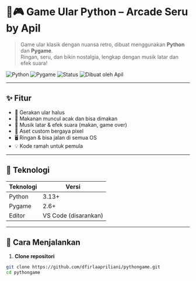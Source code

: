 # 🐍🎮 Game Ular Python – Arcade Seru by Apil

> Game ular klasik dengan nuansa retro, dibuat menggunakan **Python** dan **Pygame**.  
> Ringan, seru, dan bikin nostalgia, lengkap dengan musik latar dan efek suara!

![Python](https://img.shields.io/badge/Python-3.13+-blue?logo=python)
![Pygame](https://img.shields.io/badge/Pygame-2.6+-green?logo=pygame)
![Status](https://img.shields.io/badge/Status-Selesai-purple?style=flat-square)
![Dibuat oleh Apil](https://img.shields.io/badge/Made%20by-Apil-ff69b4)

---

## ✨ Fitur

- 🐍 Gerakan ular halus
- 🍎 Makanan muncul acak dan bisa dimakan
- 🎵 Musik latar & efek suara (makan, game over)
- 🎨 Aset custom bergaya pixel
- 🖥️ Ringan & bisa jalan di semua OS
- 💡 Kode ramah untuk pemula

---

## 🔧 Teknologi

| Teknologi  | Versi   |
|------------|---------|
| Python     | 3.13+   |
| Pygame     | 2.6+    |
| Editor     | VS Code (disarankan) |

---

## 🚀 Cara Menjalankan

1. **Clone repositori**
```bash
git clone https://github.com/dfirlaapriliani/pythongame.git
cd pythongame
